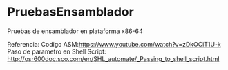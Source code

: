 # PruebasEnsamblador
Pruebas de ensamblador en plataforma x86-64


Referencia: 
  Codigo ASM:https://www.youtube.com/watch?v=zDkOCiT1U-k
  Paso de parametro en Shell Script: http://osr600doc.sco.com/en/SHL_automate/_Passing_to_shell_script.html
